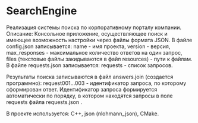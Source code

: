 # SearchEngine
Реализация системы поиска по корпоративному порталу компании. 
Описание: Консольное приложение, осуществляющее поиск и имеющее возможность настройки через файлы формата JSON. 
В файле config.json записывается:
  name - имя проекта, 
  version - версия, 
  max_responses - максимальное количество ответов на один запрос, 
  files (текстовые файлы закидываются в файл resources) - пути к файлам.
 В файле requests.json записывается:
  requests - список запросов.
 
 Результаты поиска записываются в файл answers.join (создается программно):
  request001...003 - идентификатор запроса, по которому сформирован ответ. Идентификатор запроса формируется               автоматически по порядку, в котором находятся запросы в поле requests файла requests.json .
  
 В проекте используется: С++, json (nlohmann_json), CMake.
